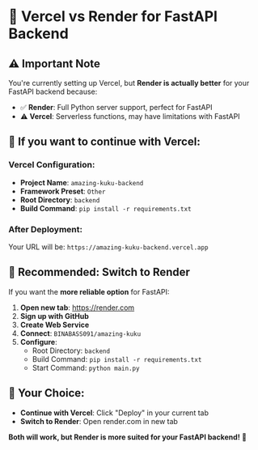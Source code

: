 # 🎯 Vercel vs Render for FastAPI Backend

## ⚠️ **Important Note**
You're currently setting up Vercel, but **Render is actually better** for your FastAPI backend because:

- ✅ **Render**: Full Python server support, perfect for FastAPI
- ⚠️ **Vercel**: Serverless functions, may have limitations with FastAPI

## 🚀 **If you want to continue with Vercel:**

### **Vercel Configuration:**
- **Project Name**: `amazing-kuku-backend`
- **Framework Preset**: `Other`
- **Root Directory**: `backend`
- **Build Command**: `pip install -r requirements.txt`

### **After Deployment:**
Your URL will be: `https://amazing-kuku-backend.vercel.app`

## 🎯 **Recommended: Switch to Render**

If you want the **more reliable option** for FastAPI:

1. **Open new tab**: https://render.com
2. **Sign up with GitHub**
3. **Create Web Service**
4. **Connect**: `BINABASS091/amazing-kuku`
5. **Configure**:
   - Root Directory: `backend`
   - Build Command: `pip install -r requirements.txt`
   - Start Command: `python main.py`

## 🔄 **Your Choice:**
- **Continue with Vercel**: Click "Deploy" in your current tab
- **Switch to Render**: Open render.com in new tab

**Both will work, but Render is more suited for your FastAPI backend!** 🚀
